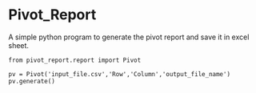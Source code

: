 # Pivot_Report

A simple python program to generate the pivot report and save it in excel sheet.

```
from pivot_report.report import Pivot

pv = Pivot('input_file.csv','Row','Column','output_file_name')
pv.generate()

```
